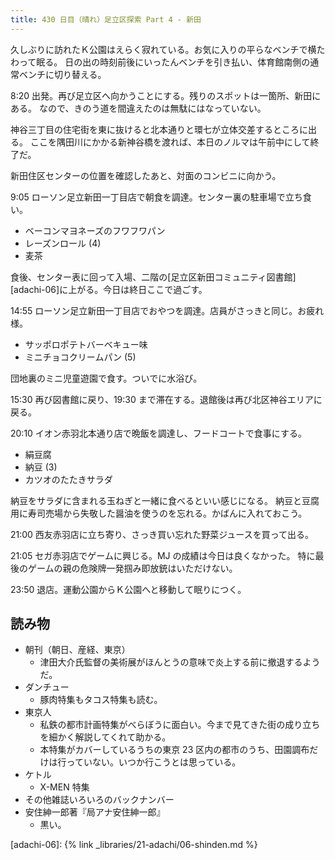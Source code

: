 ```yaml
---
title: 430 日目（晴れ）足立区探索 Part 4 - 新田
---
```


久しぶりに訪れたＫ公園はえらく寂れている。お気に入りの平らなベンチで横たわって眠る。
日の出の時刻前後にいったんベンチを引き払い、体育館南側の通常ベンチに切り替える。

8:20 出発。再び足立区へ向かうことにする。残りのスポットは一箇所、新田にある。
なので、きのう道を間違えたのは無駄にはなっていない。

神谷三丁目の住宅街を東に抜けると北本通りと環七が立体交差するところに出る。
ここを隅田川にかかる新神谷橋を渡れば、本日のノルマは午前中にして終了だ。

新田住区センターの位置を確認したあと、対面のコンビニに向かう。

9:05 ローソン足立新田一丁目店で朝食を調達。センター裏の駐車場で立ち食い。

* ベーコンマヨネーズのフワフワパン
* レーズンロール (4)
* 麦茶

食後、センター表に回って入場、二階の[足立区新田コミュニティ図書館][adachi-06]に上がる。今日は終日ここで過ごす。

14:55 ローソン足立新田一丁目店でおやつを調達。店員がさっきと同じ。お疲れ様。

* サッポロポテトバーベキュー味
* ミニチョコクリームパン (5)

団地裏のミニ児童遊園で食す。ついでに水浴び。

15:30 再び図書館に戻り、19:30 まで滞在する。退館後は再び北区神谷エリアに戻る。

20:10 イオン赤羽北本通り店で晩飯を調達し、フードコートで食事にする。

* 絹豆腐
* 納豆 (3)
* カツオのたたきサラダ

納豆をサラダに含まれる玉ねぎと一緒に食べるといい感じになる。
納豆と豆腐用に寿司売場から失敬した醤油を使うのを忘れる。かばんに入れておこう。

21:00 西友赤羽店に立ち寄り、さっき買い忘れた野菜ジュースを買って出る。

21:05 セガ赤羽店でゲームに興じる。MJ の成績は今日は良くなかった。
特に最後のゲームの親の危険牌一発掴み即放銃はいただけない。

23:50 退店。運動公園からＫ公園へと移動して眠りにつく。

## 読み物

* 朝刊（朝日、産経、東京）
  * 津田大介氏監督の美術展がほんとうの意味で炎上する前に撤退するようだ。
* ダンチュー
  * 豚肉特集もタコス特集も読む。
* 東京人
  * 私鉄の都市計画特集がべらぼうに面白い。今まで見てきた街の成り立ちを細かく解説してくれて助かる。
  * 本特集がカバーしているうちの東京 23 区内の都市のうち、田園調布だけは行っていない。いつか行こうとは思っている。
* ケトル
  * X-MEN 特集
* その他雑誌いろいろのバックナンバー
* 安住紳一郎著『局アナ安住紳一郎』
  * 黒い。

[adachi-06]: {% link _libraries/21-adachi/06-shinden.md %}

